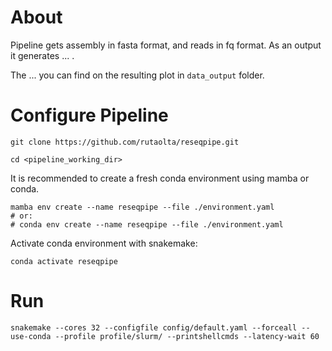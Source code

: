 # About

Pipeline gets assembly in fasta format, and reads in fq format. As an output it generates ... .

The ... you can find on the resulting plot in `data_output` folder.

# Configure Pipeline

`git clone https://github.com/rutaolta/reseqpipe.git`

`cd <pipeline_working_dir>`

It is recommended to create a fresh conda environment using mamba or conda.

```
mamba env create --name reseqpipe --file ./environment.yaml
# or:
# conda env create --name reseqpipe --file ./environment.yaml
```

Activate conda environment with snakemake:

`conda activate reseqpipe`

# Run

`snakemake --cores 32 --configfile config/default.yaml --forceall --use-conda --profile profile/slurm/ --printshellcmds --latency-wait 60`

